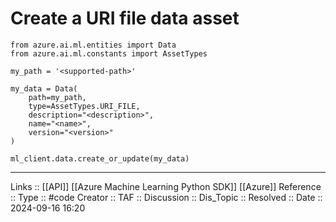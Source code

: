 # Create a URI file data asset

```
from azure.ai.ml.entities import Data
from azure.ai.ml.constants import AssetTypes

my_path = '<supported-path>'

my_data = Data(
    path=my_path,
    type=AssetTypes.URI_FILE,
    description="<description>",
    name="<name>",
    version="<version>"
)

ml_client.data.create_or_update(my_data)
```


---
Links :: [[API]] [[Azure Machine Learning Python SDK]]  [[Azure]]
Reference ::
Type :: #code
Creator ::
TAF ::
Discussion ::
Dis_Topic :: 
Resolved ::
Date :: 2024-09-16 16:20
